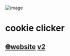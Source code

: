 ![image](https://github.com/i-am-henri/cookie/assets/98414850/588ec2bc-ac5b-40b7-b101-383da87ba0e0)
# cookie clicker
[🌐website](https://cookie.henri.gg) [v2](https://cookie.henri.gg/blog/v2)
---

